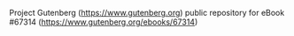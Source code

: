 Project Gutenberg (https://www.gutenberg.org) public repository for
eBook #67314 (https://www.gutenberg.org/ebooks/67314)
